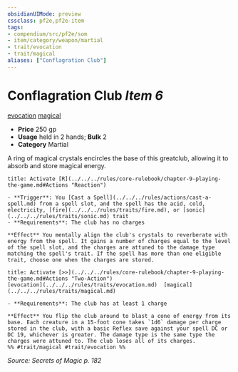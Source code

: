 ```yaml
---
obsidianUIMode: preview
cssclass: pf2e,pf2e-item
tags:
- compendium/src/pf2e/som
- item/category/weapon/martial
- trait/evocation
- trait/magical
aliases: ["Conflagration Club"]
---
```

# Conflagration Club *Item 6*  
[evocation](../../../rules/traits/evocation.md)  [magical](../../../rules/traits/magical.md)  

- **Price** 250 gp
- **Usage** held in 2 hands; **Bulk** 2
- **Category** Martial

A ring of magical crystals encircles the base of this greatclub, allowing it to absorb and store magical energy.

```ad-embed-ability
title: Activate [R](../../../rules/core-rulebook/chapter-9-playing-the-game.md#Actions "Reaction")

- **Trigger**: You [Cast a Spell](../../../rules/actions/cast-a-spell.md) from a spell slot, and the spell has the acid, cold, electricity, [fire](../../../rules/traits/fire.md), or [sonic](../../../rules/traits/sonic.md) trait
- **Requirements**: The club has no charges

**Effect** You mentally align the club's crystals to reverberate with energy from the spell. It gains a number of charges equal to the level of the spell slot, and the charges are attuned to the damage type matching the spell's trait. If the spell has more than one eligible trait, choose one when the charges are stored.
```

```ad-embed-ability
title: Activate [>>](../../../rules/core-rulebook/chapter-9-playing-the-game.md#Actions "Two-Action")
[evocation](../../../rules/traits/evocation.md)  [magical](../../../rules/traits/magical.md)  

- **Requirements**: The club has at least 1 charge

**Effect** You flip the club around to blast a cone of energy from its base. Each creature in a 15-foot cone takes `1d6` damage per charge stored in the club, with a basic Reflex save against your spell DC or DC 19, whichever is greater. The damage type is the same type the charges were attuned to. The club loses all of its charges.  
%% #trait/magical #trait/evocation %%
```

*Source: Secrets of Magic p. 182*
